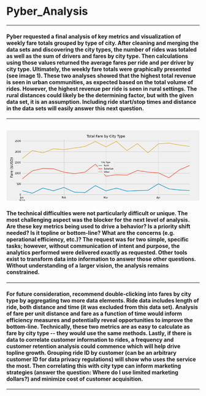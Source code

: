 # Pyber_Analysis
--- 
#### Pyber requested a final analysis of key metrics and visualization of weekly fare totals grouped by type of city.  After cleaning and merging the data sets and discovering the city types, the number of rides was totaled as well as the sum of drivers and fares by city type.  Then calculations using those values returned the average fares per ride and per driver by city type.  Ultimately, the weekly fare totals were graphically presented (see image 1).  These two analyses showed that the highest total revenue is seen in urban communities, as expected based on the total volume of rides.  However, the highest revenue per ride is seen in rural settings.  The rural distances could likely be the determining factor, but with the given data set, it is an assumption.  Including ride start/stop times and distance in the data sets will easily answer this next question.
---
![TotalFarebyCityType](https://github.com/TrentBrunson/PyBer_Analysis/blob/master/analysis/Challenge_Chart.png)
---
#### The technical difficulties were not particularly difficult or unique.  The most challenging aspect was the blocker for the next level of analysis.  Are these key metrics being used to drive a behavior?  Is a priority shift needed?  Is it topline or bottom-line?  What are the concerns (e.g. operational efficiency, etc.)?  The request was for two simple, specific tasks; however, without communication of intent and purpose, the analytics performed were delivered exactly as requested.  Other tools exist to transform data into information to answer those other questions.  Without understanding of a larger vision, the analysis remains constrained.
---
#### For future consideration, recommend double-clicking into fares by city type by aggregating two more data elements.  Ride data includes length of ride, both distance and time (it was excluded from this data set).  Analysis of fare per unit distance and fare as a function of time would inform efficiency measures and potentially reveal opportunities to improve the bottom-line.  Technically, these two metrics are as easy to calculate as fare by city type -- they would use the same methods.  Lastly, if there is data to correlate customer information to rides, a frequency and customer retention analysis could commence which will help drive topline growth.  Grouping ride ID by customer (can be an arbitrary customer ID for data privacy regulations) will show who uses the service the most.  Then correlating this with city type can inform marketing strategies (answer the question: Where do I use limited marketing dollars?) and minimize cost of customer acquisition.
---


